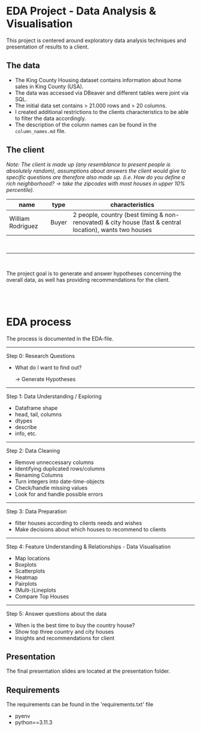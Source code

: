 # EDA Project - Data Analysis & Visualisation

This project is centered around exploratory data
analysis techniques and presentation of results to a client.


## The data

- The King County Housing dataset contains information about home sales in King County (USA).
- The data was accessed via DBeaver and different tables were joint via SQL.
- The initial data set contains > 21.000 rows and > 20 columns.
- I created additional restrictions to the clients characteristics to be able to filter the data accordingly. 
- The description of the column names can be found in the `column_names.md` file.


## The client

_Note: The client is made up (any resemblance to present people is absolutely random), assumptions about answers the client would give to specific questions are therefore also made up. (i.e. How do you define a rich neighborhood? -> take the zipcodes with most houses in upper 10% percentile)._

| name                | type | characteristics                                                                                                                                                                 |
| ------------------- | ----------- | ------------------------------------------------------------------------------------------------------------------------------------------------------------------------------- |
| William Rodriguez   | Buyer       | 2 people, country (best timing & non-renovated) & city house (fast & central location), wants two houses                                                                        |

<br>

---
<br>


The project goal is to generate and answer hypotheses concerning the overall data, as well has providing recommendations for the client.


<br>
<br>

# EDA process

The process is documented in the EDA-file.

---

Step 0: Research Questions

- What do I want to find out?
 
    -> Generate Hypotheses 

---

Step 1: Data Understanding / Exploring

- Dataframe shape
- head, tail, columns
- dtypes
- describe
- info, etc.

---

Step 2: Data Cleaning 

- Remove unneccessary columns 
- Identifying duplicated rows/columns
- Renaming Columns
- Turn integers into date-time-objects
- Check/handle missing values
- Look for and handle possible errors

---

Step 3: Data Preparation 

- filter houses according to clients needs and wishes
- Make decisions about which houses to recommend
   to clients

---

Step 4: Feature Understanding & Relationships -
		  Data Visualisation

- Map locations
- Boxplots
- Scatterplots
- Heatmap
- Pairplots
- (Multi-)Lineplots
- Compare Top Houses 

---

Step 5: Answer questions about the data

- When is the best time to buy the country house?
- Show top three country and city houses
- Insights and recommendations for client


## Presentation

The final presentation slides are located at the presentation folder.


## Requirements
The requirements can be found in the 'requirements.txt' file

- pyenv
- python==3.11.3
